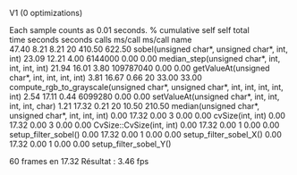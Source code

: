 
V1 (0 optimizations)

Each sample counts as 0.01 seconds.
  %   cumulative   self              self     total           
 time   seconds   seconds    calls  ms/call  ms/call  name    
 47.40      8.21     8.21       20   410.50   622.50  sobel(unsigned char*, unsigned char*, int, int)
 23.09     12.21     4.00  6144000     0.00     0.00  median_step(unsigned char*, int, int, int, int)
 21.94     16.01     3.80 109787040     0.00     0.00  getValueAt(unsigned char*, int, int, int, int)
  3.81     16.67     0.66       20    33.00    33.00  compute_rgb_to_grayscale(unsigned char*, unsigned char*, int, int, int, int, int)
  2.54     17.11     0.44  6099280     0.00     0.00  setValueAt(unsigned char*, int, int, int, int, char)
  1.21     17.32     0.21       20    10.50   210.50  median(unsigned char*, unsigned char*, int, int, int)
  0.00     17.32     0.00        3     0.00     0.00  cvSize(int, int)
  0.00     17.32     0.00        3     0.00     0.00  CvSize::CvSize(int, int)
  0.00     17.32     0.00        1     0.00     0.00  setup_filter_sobel()
  0.00     17.32     0.00        1     0.00     0.00  setup_filter_sobel_X()
  0.00     17.32     0.00        1     0.00     0.00  setup_filter_sobel_Y()

60 frames en 17.32
Résultat : 3.46 fps



